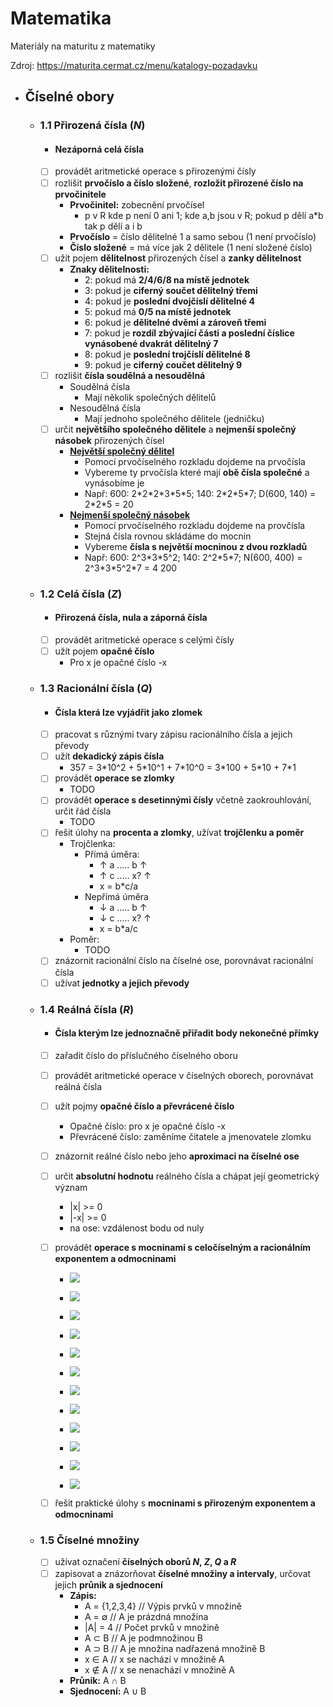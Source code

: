 # Matematika
Materiály na maturitu z matematiky

Zdroj: https://maturita.cermat.cz/menu/katalogy-pozadavku

- ## Číselné obory
    - ### 1.1 Přirozená čísla (**_N_**)
        - #### Nezáporná celá čísla
        - [ ] provádět aritmetické operace s přirozenými čísly
        - [ ] rozlišit **prvočíslo a číslo složené**, **rozložit přirozené číslo na prvočinitele**
            - **Prvočinitel:** zobecnění prvočísel
                - p v R kde p není 0 ani 1; kde a,b jsou v R; pokud p dělí a\*b tak p dělí a i b 
            - **Prvočíslo** = číslo dělitelné 1 a samo sebou (1 není prvočíslo)
            - **Číslo složené** = má více jak 2 dělitele (1 není složené číslo)
        - [ ] užít pojem **dělitelnost** přirozených čísel a **zanky dělitelnost**
            - **Znaky dělitelnosti:**
                - 2: pokud má **2/4/6/8 na místě jednotek**
                - 3: pokud je **ciferný součet dělitelný třemi**
                - 4: pokud je **poslední dvojčíslí dělitelné 4**
                - 5: pokud má **0/5 na místě jednotek**
                - 6: pokud je **dělitelné dvěmi a zároveň třemi**
                - 7: pokud je **rozdíl zbývající části a poslední číslice vynásobené dvakrát dělitelný 7**
                - 8: pokud je **poslední trojčíslí dělitelné 8**
                - 9: pokud je **ciferný coučet dělitelný 9**
        - [ ] rozlišit **čísla soudělná a nesoudělná**
            - Soudělná čísla
                - Mají několik společných dělitelů
            - Nesoudělná čísla
                - Mají jednoho společného dělitele (jedničku)
        - [ ] určit **největšího společného dělitele** a **nejmenší společný násobek** přirozených čísel
            - [**Největší společný dělitel**](https://clanky.rvp.cz/wp-content/upload/obrazky/7341/full/1.jpg?100650000000)
                - Pomocí prvočíselného rozkladu dojdeme na prvočísla
                - Vybereme ty prvočísla které mají **obě čísla společné** a vynásobíme je
                - Např: 600: 2\*2\*2\*3\*5\*5; 140: 2\*2\*5\*7; D(600, 140) = 2\*2\*5 = 20
            - [**Nejmenší společný násobek**](https://clanky.rvp.cz/wp-content/upload/obrazky/7341/full/2.jpg?100848000000)
                - Pomocí prvočíselného rozkladu dojdeme na provčísla
                - Stejná čísla rovnou skládáme do mocnin
                - Vybereme **čísla s největší mocninou z dvou rozkladů**
                - Např: 600: 2^3\*3\*5^2; 140: 2^2\*5\*7; N(600, 400) = 2^3\*3\*5^2\*7 = 4 200
    - ### 1.2 Celá čísla (**_Z_**)
        - #### **Přirozená čísla, nula a záporná čísla**
        - [ ] provádět aritmetické operace s celými čísly
        - [ ] užít pojem **opačné číslo**
            - Pro x je opačné číslo -x
    - ### 1.3 Racionální čísla  (**_Q_**)
        - #### **Čísla která lze vyjádřit jako zlomek**
        - [ ] pracovat s různými tvary zápisu racionálního čísla a jejich převody
        - [ ] užít **dekadický zápis čísla**
            - 357 = 3\*10^2 + 5\*10^1 + 7\*10^0 = 3\*100 + 5\*10 + 7\*1
        - [ ] provádět **operace se zlomky**
            - TODO
        - [ ] provádět **operace s desetinnými čísly** včetně zaokrouhlování, určit řád čísla
            - TODO
        - [ ] řešit úlohy na **procenta a zlomky**, užívat **trojčlenku a poměr**
            - Trojčlenka:
                - Přímá úměra:
                    - ↑ a ..... b  ↑
                    - ↑ c ..... x? ↑
                    - x = b\*c/a
                - Nepřímá úměra
                    - ↓ a ..... b  ↑
                    - ↓ c ..... x? ↑
                    - x = b\*a/c
            - Poměr:
                - TODO
        - [ ] znázornit racionální číslo na číselné ose, porovnávat racionální čísla
        - [ ] užívat **jednotky a jejich převody**
    - ### 1.4 Reálná čísla  (**_R_**)
        - #### **Čísla kterým lze jednoznačně přiřadit body nekonečné přímky**
        - [ ] zařadit číslo do příslučného číselného oboru
        - [ ] provádět aritmetické operace v číselných oborech, porovnávat reálná čísla
        - [ ] užít pojmy **opačné číslo a převrácené číslo**
            - Opačné číslo: pro x je opačné číslo -x
            - Převrácené číslo: zaměníme čitatele a jmenovatele zlomku
        - [ ] znázornit reálné číslo nebo jeho **aproximaci na číselné ose**
        - [ ] určit **absolutní hodnotu** reálného čísla a chápat její geometrický význam
            - |x| >= 0
            - |-x| >= 0
            - na ose: vzdálenost bodu od nuly
        - [ ] provádět **operace s mocninami s celočíselným a racionálním exponentem a odmocninami**
            - ![](image-ktltofln.png)
            - ![](image-ktltooqf.png)
            - ![](image-ktltoxrh.png)
            - ![](image-ktltpb4s.png)
            - ![](image-ktltpk3l.png)

            - ![](image-ktltr1x5.png)

            - ![](image-ktltldyg.png)
            - ![](image-ktltm9gg.png)
            - ![](image-ktltmiy7.png)
            - ![](image-ktltmqnb.png)
            - ![](image-ktltmxqu.png)
            - ![](image-ktltn5z4.png)

        - [ ] řešit praktické úlohy s **mocninami s přirozeným exponentem a odmocninami**
    - ### 1.5 Číselné množiny
        - [ ] užívat označení **číselných oborů *N*, *Z*, *Q* a *R***
        - [ ] zapisovat a znázorňovat **číselné množiny a intervaly**, určovat jejich **průnik a sjednocení**
            - **Zápis:**
                - A = {1,2,3,4} // Výpis prvků v množině
                - A = ∅ // A je prázdná množina
                - |A| = 4 // Počet prvků v množině
                - A ⊂ B // A je podmnožinou B
                - A ⊃ B // A je množina nadřazená množině B
                - x ∈ A // x se nachází v množině A
                - x ∉ A // x se nenachází v množině A
            - **Průnik:** A ∩ B
            - **Sjednocení:** A ∪ B
